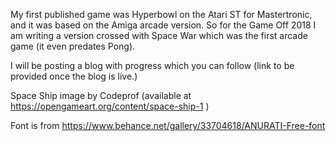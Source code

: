 My first published game was Hyperbowl on the Atari ST for Mastertronic, and it was
based on the Amiga arcade version. So for the Game Off 2018 I am writing a version
crossed with Space War which was the first arcade game (it even predates Pong).

I will be posting a blog with progress which you can follow (link to be provided
once the blog is live.)

Space Ship image by Codeprof (available at https://opengameart.org/content/space-ship-1 )

Font is from https://www.behance.net/gallery/33704618/ANURATI-Free-font
